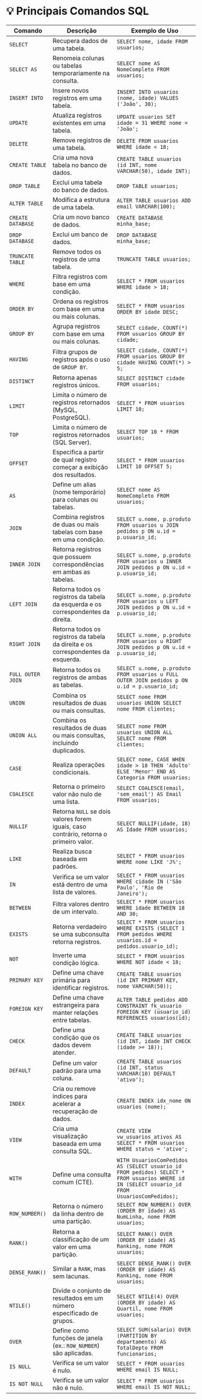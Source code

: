 

# 💡 Principais Comandos SQL

| **Comando**         | **Descrição**                                                                                 | **Exemplo de Uso**                                                                      |
|----------------------|---------------------------------------------------------------------------------------------|---------------------------------------------------------------------------------------|
| `SELECT`            | Recupera dados de uma tabela.                                                               | `SELECT nome, idade FROM usuarios;`                                                  |
| `SELECT AS`         | Renomeia colunas ou tabelas temporariamente na consulta.                                     | `SELECT nome AS NomeCompleto FROM usuarios;`                                         |
| `INSERT INTO`       | Insere novos registros em uma tabela.                                                       | `INSERT INTO usuarios (nome, idade) VALUES ('João', 30);`                            |
| `UPDATE`            | Atualiza registros existentes em uma tabela.                                                | `UPDATE usuarios SET idade = 31 WHERE nome = 'João';`                                |
| `DELETE`            | Remove registros de uma tabela.                                                             | `DELETE FROM usuarios WHERE idade < 18;`                                            |
| `CREATE TABLE`      | Cria uma nova tabela no banco de dados.                                                     | `CREATE TABLE usuarios (id INT, nome VARCHAR(50), idade INT);`                       |
| `DROP TABLE`        | Exclui uma tabela do banco de dados.                                                        | `DROP TABLE usuarios;`                                                               |
| `ALTER TABLE`       | Modifica a estrutura de uma tabela.                                                         | `ALTER TABLE usuarios ADD email VARCHAR(100);`                                       |
| `CREATE DATABASE`   | Cria um novo banco de dados.                                                                | `CREATE DATABASE minha_base;`                                                        |
| `DROP DATABASE`     | Exclui um banco de dados.                                                                   | `DROP DATABASE minha_base;`                                                          |
| `TRUNCATE TABLE`    | Remove todos os registros de uma tabela.                                                    | `TRUNCATE TABLE usuarios;`                                                           |
| `WHERE`             | Filtra registros com base em uma condição.                                                  | `SELECT * FROM usuarios WHERE idade > 18;`                                           |
| `ORDER BY`          | Ordena os registros com base em uma ou mais colunas.                                        | `SELECT * FROM usuarios ORDER BY idade DESC;`                                        |
| `GROUP BY`          | Agrupa registros com base em uma ou mais colunas.                                           | `SELECT cidade, COUNT(*) FROM usuarios GROUP BY cidade;`                             |
| `HAVING`            | Filtra grupos de registros após o uso de `GROUP BY`.                                        | `SELECT cidade, COUNT(*) FROM usuarios GROUP BY cidade HAVING COUNT(*) > 5;`         |
| `DISTINCT`          | Retorna apenas registros únicos.                                                            | `SELECT DISTINCT cidade FROM usuarios;`                                             |
| `LIMIT`             | Limita o número de registros retornados (MySQL, PostgreSQL).                                | `SELECT * FROM usuarios LIMIT 10;`                                                  |
| `TOP`               | Limita o número de registros retornados (SQL Server).                                       | `SELECT TOP 10 * FROM usuarios;`                                                    |
| `OFFSET`            | Especifica a partir de qual registro começar a exibição dos resultados.                     | `SELECT * FROM usuarios LIMIT 10 OFFSET 5;`                                         |
| `AS`                | Define um alias (nome temporário) para colunas ou tabelas.                                  | `SELECT nome AS NomeCompleto FROM usuarios;`                                         |
| `JOIN`              | Combina registros de duas ou mais tabelas com base em uma condição.                         | `SELECT u.nome, p.produto FROM usuarios u JOIN pedidos p ON u.id = p.usuario_id;`    |
| `INNER JOIN`        | Retorna registros que possuem correspondências em ambas as tabelas.                         | `SELECT u.nome, p.produto FROM usuarios u INNER JOIN pedidos p ON u.id = p.usuario_id;` |
| `LEFT JOIN`         | Retorna todos os registros da tabela da esquerda e os correspondentes da direita.           | `SELECT u.nome, p.produto FROM usuarios u LEFT JOIN pedidos p ON u.id = p.usuario_id;` |
| `RIGHT JOIN`        | Retorna todos os registros da tabela da direita e os correspondentes da esquerda.           | `SELECT u.nome, p.produto FROM usuarios u RIGHT JOIN pedidos p ON u.id = p.usuario_id;` |
| `FULL OUTER JOIN`   | Retorna todos os registros de ambas as tabelas.                                             | `SELECT u.nome, p.produto FROM usuarios u FULL OUTER JOIN pedidos p ON u.id = p.usuario_id;` |
| `UNION`             | Combina os resultados de duas ou mais consultas.                                            | `SELECT nome FROM usuarios UNION SELECT nome FROM clientes;`                         |
| `UNION ALL`         | Combina os resultados de duas ou mais consultas, incluindo duplicados.                      | `SELECT nome FROM usuarios UNION ALL SELECT nome FROM clientes;`                     |
| `CASE`              | Realiza operações condicionais.                                                             | `SELECT nome, CASE WHEN idade > 18 THEN 'Adulto' ELSE 'Menor' END AS Categoria FROM usuarios;` |
| `COALESCE`          | Retorna o primeiro valor não nulo de uma lista.                                             | `SELECT COALESCE(email, 'sem_email') AS Email FROM usuarios;`                        |
| `NULLIF`            | Retorna `NULL` se dois valores forem iguais, caso contrário, retorna o primeiro valor.       | `SELECT NULLIF(idade, 18) AS Idade FROM usuarios;`                                   |
| `LIKE`              | Realiza busca baseada em padrões.                                                           | `SELECT * FROM usuarios WHERE nome LIKE 'J%';`                                       |
| `IN`                | Verifica se um valor está dentro de uma lista de valores.                                   | `SELECT * FROM usuarios WHERE cidade IN ('São Paulo', 'Rio de Janeiro');`            |
| `BETWEEN`           | Filtra valores dentro de um intervalo.                                                      | `SELECT * FROM usuarios WHERE idade BETWEEN 18 AND 30;`                              |
| `EXISTS`            | Retorna verdadeiro se uma subconsulta retorna registros.                                    | `SELECT * FROM usuarios WHERE EXISTS (SELECT 1 FROM pedidos WHERE usuarios.id = pedidos.usuario_id);` |
| `NOT`               | Inverte uma condição lógica.                                                               | `SELECT * FROM usuarios WHERE NOT idade < 18;`                                       |
| `PRIMARY KEY`       | Define uma chave primária para identificar registros.                                       | `CREATE TABLE usuarios (id INT PRIMARY KEY, nome VARCHAR(50));`                      |
| `FOREIGN KEY`       | Define uma chave estrangeira para manter relações entre tabelas.                            | `ALTER TABLE pedidos ADD CONSTRAINT fk_usuario FOREIGN KEY (usuario_id) REFERENCES usuarios(id);` |
| `CHECK`             | Define uma condição que os dados devem atender.                                             | `CREATE TABLE usuarios (id INT, idade INT CHECK (idade >= 18));`                     |
| `DEFAULT`           | Define um valor padrão para uma coluna.                                                     | `CREATE TABLE usuarios (id INT, status VARCHAR(10) DEFAULT 'ativo');`                |
| `INDEX`             | Cria ou remove índices para acelerar a recuperação de dados.                                | `CREATE INDEX idx_nome ON usuarios (nome);`                                          |
| `VIEW`              | Cria uma visualização baseada em uma consulta SQL.                                          | `CREATE VIEW vw_usuarios_ativos AS SELECT * FROM usuarios WHERE status = 'ativo';`   |
| `WITH`              | Define uma consulta comum (CTE).                                                            | `WITH UsuariosComPedidos AS (SELECT usuario_id FROM pedidos) SELECT * FROM usuarios WHERE id IN (SELECT usuario_id FROM UsuariosComPedidos);` |
| `ROW_NUMBER()`      | Retorna o número da linha dentro de uma partição.                                           | `SELECT ROW_NUMBER() OVER (ORDER BY idade) AS NumLinha, nome FROM usuarios;`         |
| `RANK()`            | Retorna a classificação de um valor em uma partição.                                        | `SELECT RANK() OVER (ORDER BY idade) AS Ranking, nome FROM usuarios;`                |
| `DENSE_RANK()`      | Similar a `RANK`, mas sem lacunas.                                                          | `SELECT DENSE_RANK() OVER (ORDER BY idade) AS Ranking, nome FROM usuarios;`          |
| `NTILE()`           | Divide o conjunto de resultados em um número especificado de grupos.                       | `SELECT NTILE(4) OVER (ORDER BY idade) AS Quartil, nome FROM usuarios;`              |
| `OVER`              | Define como funções de janela (ex.: `ROW_NUMBER`) são aplicadas.                            | `SELECT SUM(salario) OVER (PARTITION BY departamento) AS TotalDepto FROM funcionarios;` |
| `IS NULL`           | Verifica se um valor é nulo.                                                               | `SELECT * FROM usuarios WHERE email IS NULL;`                                        |
| `IS NOT NULL`       | Verifica se um valor não é nulo.                                                           | `SELECT * FROM usuarios WHERE email IS NOT NULL;`                                    |
